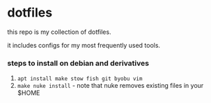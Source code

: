 # dotfiles

this repo is my collection of dotfiles.

it includes configs for my most frequently used tools.

### steps to install on debian and derivatives

1. `apt install make stow fish git byobu vim`
1. `make nuke install` - note that nuke removes existing files in your $HOME

